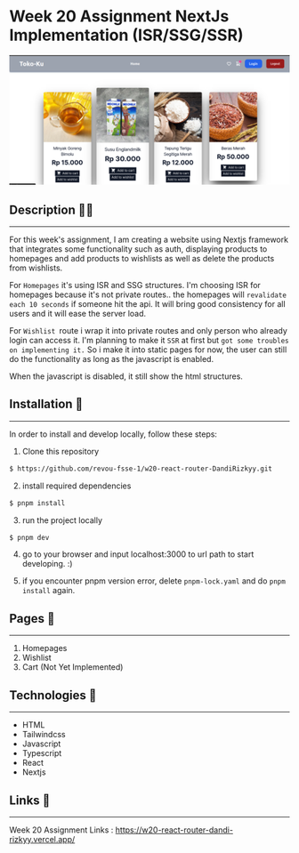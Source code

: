 # Week 20 Assignment NextJs Implementation (ISR/SSG/SSR)

![Assignment](/public/w20-images.png)

## Description ✍🏻

---

For this week's assignment, I am creating a website using Nextjs framework that integrates some functionality such as auth, displaying products to homepages and add products to wishlists as well as delete the products from wishlists.

For `Homepages` it's using ISR and SSG structures. I'm choosing ISR for homepages because it's not private routes.. the homepages will `revalidate each 10 seconds` if someone hit the api. It will bring good consistency for all users and it will ease the server load.

For `Wishlist `route i wrap it into private routes and only person who already login can access it. I'm planning to make it `SSR` at first but `got some troubles on implementing it.` So i make it into static pages for now, the user can still do the functionality as long as the javascript is enabled.

When the javascript is disabled, it still show the html structures.

## Installation 🔨

---

In order to install and develop locally, follow these steps:

1. Clone this repository

```bash
$ https://github.com/revou-fsse-1/w20-react-router-DandiRizkyy.git
```

2. install required dependencies

```bash
$ pnpm install
```

3. run the project locally

```bash
$ pnpm dev
```

4. go to your browser and input localhost:3000 to url path to start developing. :)

5. if you encounter pnpm version error, delete `pnpm-lock.yaml` and do `pnpm install` again.

## Pages 📖

---

1. Homepages
2. Wishlist
3. Cart (Not Yet Implemented)

## Technologies 🚀

---

- HTML
- Tailwindcss
- Javascript
- Typescript
- React
- Nextjs

## Links 🔗

---

Week 20 Assignment Links : https://w20-react-router-dandi-rizkyy.vercel.app/
